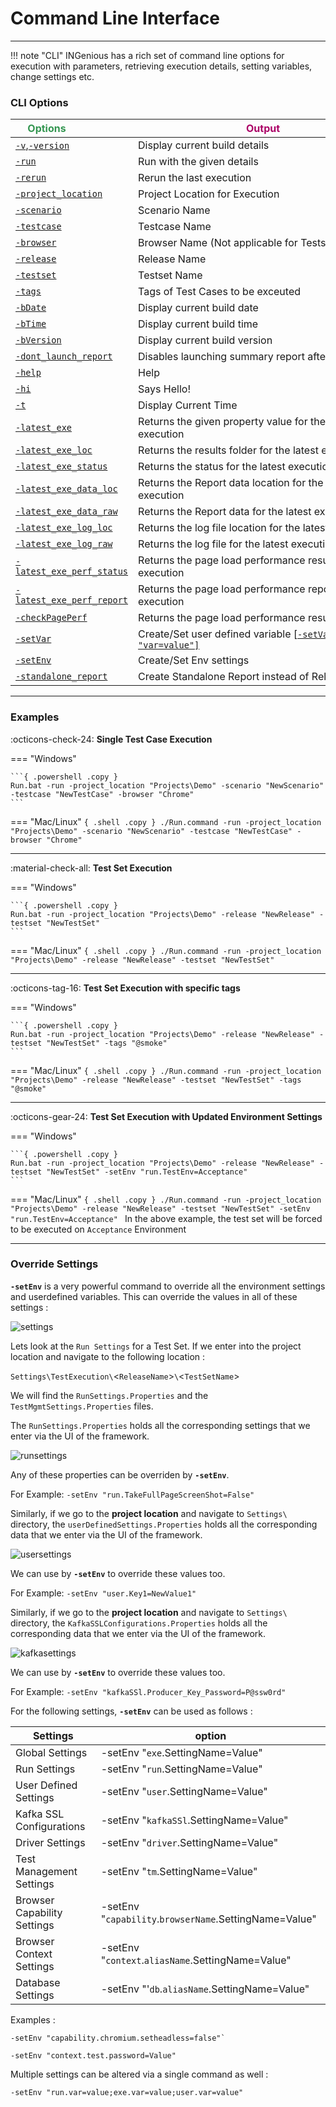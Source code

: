 # **Command Line Interface**  
---------------------- 

!!! note "CLI"
    INGenious has a rich set of command line options for execution with parameters, retrieving execution details, setting variables, change settings etc.


### CLI Options

|<div style="color:#349651;width:100px">Options</div>|<div style="color:#AB0066;width:400px">Output</div>
|-------------------------------|---------------------------
|[`-v`](#),[`-version`](#)              |Display current build details
|[`-run`](#)                         |Run with the given details
|[`-rerun`](#)                       |Rerun the last execution
|[`-project_location`](#) <arg>      |Project Location for Execution
|[`-scenario`](#) <arg>              |Scenario Name
|[`-testcase`](#) <arg>              |Testcase Name
|[`-browser`](#) <arg>               |Browser Name (Not applicable for Testset Execution)
|[`-release`](#) <arg>               |Release Name
|[`-testset`](#) <arg>               |Testset Name
|[`-tags`](#) <arg>                  |Tags of Test Cases to be exceuted
|[`-bDate`](#)                       |Display current build date
|[`-bTime`](#)                       |Display current build time
|[`-bVersion`](#)                    |Display current build version
|[`-dont_launch_report`](#)          |Disables launching summary report after execution
|[`-help`](#)                        |Help
|[`-hi`](#)                          |Says Hello!
|[`-t`](#)                           |Display Current Time
|[`-latest_exe`](#) <arg>            |Returns the given property value for the latest execution
|[`-latest_exe_loc`](#)              |Returns the results folder for the latest execution
|[`-latest_exe_status`](#)           |Returns the status for the latest execution
|[`-latest_exe_data_loc`](#)         |Returns the Report data location for the latest execution
|[`-latest_exe_data_raw`](#)         |Returns the Report data for the latest execution
|[`-latest_exe_log_loc`](#)          |Returns the log file location for the latest execution
|[`-latest_exe_log_raw`](#)          |Returns the log file for the latest execution
|[`-latest_exe_perf_status`](#) <arg>|Returns the page load performance results for latest execution
|[`-latest_exe_perf_report`](#) <arg>|Returns the page load performance report for latest execution
|[`-checkPagePerf`](#) <arg>         |Returns the page load performance results after Run
|[`-setVar`](#) <arg>                |Create/Set user defined variable [[`-setVar "var=value"]`](#)
|[`-setEnv`](#) <arg>                |Create/Set Env settings <override>
|[`-standalone_report`](#)           |Create Standalone Report instead of Relative one

---------------------------

### Examples 

:octicons-check-24: **Single Test Case Execution**

=== "Windows"

    ```{ .powershell .copy }
    Run.bat -run -project_location "Projects\Demo" -scenario "NewScenario" -testcase "NewTestCase" -browser "Chrome"
    ```

=== "Mac/Linux"
    ```{ .shell .copy }
    ./Run.command -run -project_location "Projects\Demo" -scenario "NewScenario" -testcase "NewTestCase" -browser "Chrome"
    ```

---------------------- 

:material-check-all: **Test Set Execution**


=== "Windows"

    ```{ .powershell .copy }
    Run.bat -run -project_location "Projects\Demo" -release "NewRelease" -testset "NewTestSet"
    ```

=== "Mac/Linux"
    ```{ .shell .copy }
    ./Run.command -run -project_location "Projects\Demo" -release "NewRelease" -testset "NewTestSet"
    ```

---------------------- 

:octicons-tag-16: **Test Set Execution with specific tags**

=== "Windows"

    ```{ .powershell .copy }
    Run.bat -run -project_location "Projects\Demo" -release "NewRelease" -testset "NewTestSet" -tags "@smoke"
    ```

=== "Mac/Linux"
    ```{ .shell .copy }
    ./Run.command -run -project_location "Projects\Demo" -release "NewRelease" -testset "NewTestSet" -tags "@smoke"
    ```

---------------------- 

:octicons-gear-24: **Test Set Execution with Updated Environment Settings**

=== "Windows"

    ```{ .powershell .copy }
    Run.bat -run -project_location "Projects\Demo" -release "NewRelease" -testset "NewTestSet" -setEnv "run.TestEnv=Acceptance"
    ```

=== "Mac/Linux"
    ```{ .shell .copy }
    ./Run.command -run -project_location "Projects\Demo" -release "NewRelease" -testset "NewTestSet" -setEnv "run.TestEnv=Acceptance"
    ```
In the above example, the test set will be forced to be executed on `Acceptance` Environment

---------------------- 

### Override Settings

**`-setEnv`** is a very powerful command to override all the environment settings and userdefined variables.
This can override the values in all of these settings :

![settings](img/cli/3.png "settings")

Lets look at the `Run Settings` for a Test Set. If we enter into the project location and navigate to the following location :

`Settings\TestExecution\`<`ReleaseName`>`\`<`TestSetName`> 

We will find the `RunSettings.Properties` and the `TestMgmtSettings.Properties` files.

The `RunSettings.Properties` holds all the corresponding settings that we enter via the UI of the framework.

![runsettings](img/cli/1.png "runsettings")

Any of these properties can be overriden by **`-setEnv`**. 

For Example: `-setEnv "run.TakeFullPageScreenShot=False"`

Similarly, if we go to the **project location** and navigate to `Settings\` directory, the `userDefinedSettings.Properties` holds all the corresponding data that we enter via the UI of the framework.

![usersettings](img/cli/2.png "usersettings")

We can use by **`-setEnv`** to override these values too.

For Example: `-setEnv "user.Key1=NewValue1"`

Similarly, if we go to the **project location** and navigate to `Settings\` directory, the `KafkaSSLConfigurations.Properties` holds all the corresponding data that we enter via the UI of the framework.

![kafkasettings](img/cli/4.png "kafkasettings")

We can use by **`-setEnv`** to override these values too.

For Example: `-setEnv "kafkaSSl.Producer_Key_Password=P@ssw0rd"`

For the following settings, **`-setEnv`** can be used as follows :

|Settings|option|
|--------|-------|
|Global Settings| -setEnv "`exe`.SettingName=Value"|
Run Settings | -setEnv "`run`.SettingName=Value"|
User Defined Settings | -setEnv "`user`.SettingName=Value"|
Kafka SSL Configurations | -setEnv "`kafkaSSl`.SettingName=Value"|
Driver Settings | -setEnv "`driver`.SettingName=Value"|
Test Management Settings | -setEnv "`tm`.SettingName=Value"|
Browser Capability Settings | -setEnv "`capability`.`browserName`.SettingName=Value"|
Browser Context Settings |-setEnv "`context`.`aliasName`.SettingName=Value"|
Database Settings | -setEnv "'`db`.`aliasName`.SettingName=Value"|

Examples :

```{ .shell .copy }
-setEnv "capability.chromium.setheadless=false"` 
```
```{ .shell .copy }
-setEnv "context.test.password=Value"
```

Multiple settings can be altered via a single command as well :

```{ .shell .copy }
-setEnv "run.var=value;exe.var=value;user.var=value"
```

